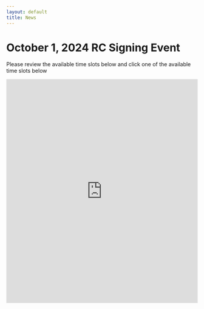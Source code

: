 ```yaml
---
layout: default
title: News
---
```


# October 1, 2024 RC Signing Event

Please review the available time slots below and click one of the available time slots below

<!-- Google Calendar Appointment Scheduling begin -->
<iframe src="https://calendar.google.com/calendar/appointments/schedules/AcZssZ0-hIyMErlLlZ0JN4fTOBjcrKzCg_eUl1c_zOiTMKidiH6XL1GP57beZzLu5HmBHst3-IpsEAab?gv=true" style="border: 0" width="100%" height="590" frameborder="0"></iframe>
<!-- end Google Calendar Appointment Scheduling -->

